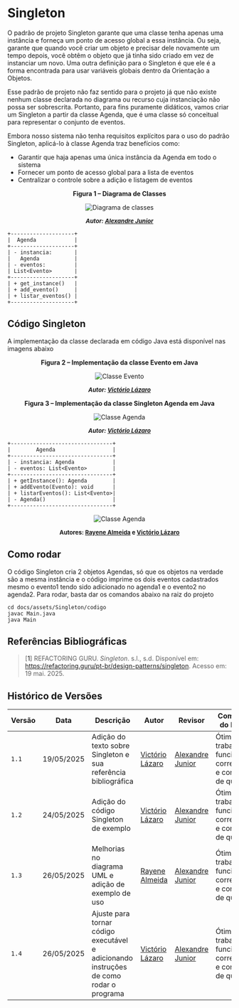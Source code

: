 # Singleton
O padrão de projeto Singleton garante que uma classe tenha apenas uma instância e forneça um ponto de acesso global a essa instância. Ou seja, garante que quando você criar um objeto e precisar dele novamente um tempo depois, você obtêm o objeto que já tinha sido criado em vez de instanciar um novo. Uma outra definição para o Singleton é que ele é a forma encontrada para usar variáveis globais dentro da Orientação a Objetos.

Esse padrão de projeto não faz sentido para o projeto já que não existe nenhum classe declarada no diagrama ou recurso cuja instanciação não possa ser sobrescrita. Portanto, para fins puramente didáticos, vamos criar um Singleton a partir da classe Agenda, que é uma classe só conceitual para representar o conjunto de eventos.

Embora nosso sistema não tenha requisitos explícitos para o uso do padrão Singleton, aplicá-lo à classe Agenda traz benefícios como:
- Garantir que haja apenas uma única instância da Agenda em todo o sistema
- Fornecer um ponto de acesso global para a lista de eventos
- Centralizar o controle sobre a adição e listagem de eventos

<center>

<a id="fig1">**Figura 1 – Diagrama de Classes**</a>

![Diagrama de classes](../../../assets/Prototype/diagrama-classes.png)
<font size="2"><p style="text-align: center"><b>_Autor: <a href="https://github.com/AlexandreLjr">Alexandre Junior</a>_</b></p></font>

</center>

```plaintext
+--------------------+
|  Agenda            |
+--------------------+
| - instancia:       |
|   Agenda           |
| - eventos:         |
| List<Evento>       |
+--------------------+
| + get_instance()   |
| + add_evento()     |
| + listar_eventos() |
+--------------------+
```


## Código Singleton

A implementação da classe declarada em código Java está disponível nas imagens abaixo

<center>

<a id="fig2">**Figura 2 – Implementação da classe Evento em Java**</a>

![Classe Evento](../../../assets/Singleton/cod1.png)

<font size="2"><p style="text-align: center"><b>_Autor: <a href="https://github.com/Victor-oss">Victório Lázaro</a>_</b></p></font>

<a id="fig3">**Figura 3 – Implementação da classe Singleton Agenda em Java**</a>

![Classe Agenda](../../../assets/Singleton/cod2.png)

<font size="2"><p style="text-align: center"><b>_Autor: <a href="https://github.com/Victor-oss">Victório Lázaro</a>_</b></p></font>

</center>

```plaintext
+--------------------------------+
|        Agenda                  |
+--------------------------------+
| - instancia: Agenda            |
| - eventos: List<Evento>        |
+--------------------------------+
| + getInstance(): Agenda        |
| + addEvento(Evento): void      |
| + listarEventos(): List<Evento>|
| - Agenda()                     |
+--------------------------------+
```

<center>

![Classe Agenda](../../../assets/Singleton/exemplojava.png)

<font size="2"><p style="text-align: center"><b>Autores: <a href="https://github.com/rayenealmeida">Rayene Almeida</a> e <a href="https://github.com/Victor-oss">Victório Lázaro</a> </b></p></font>

</center>

## Como rodar

O código Singleton cria 2 objetos Agendas, só que os objetos na verdade são a mesma instância e o código imprime os dois eventos cadastrados mesmo o evento1 tendo sido adicionado no agenda1 e o evento2 no agenda2. Para rodar, basta dar os comandos abaixo na raiz do projeto

```
cd docs/assets/Singleton/codigo
javac Main.java
java Main
```


## Referências Bibliográficas

> [<a id='ref1'>1</a>] REFACTORING GURU. _Singleton_. s.l., s.d. Disponível em: <https://refactoring.guru/pt-br/design-patterns/singleton>. Acesso em: 19 mai. 2025.

## Histórico de Versões

| Versão | Data       | Descrição                                                      | Autor                                            | Revisor | Comentário do Revisor |
| ------ | ---------- | -------------------------------------------------------------- | ------------------------------------------------ | ------- | --------------------- |
| `1.1`  | 19/05/2025 | Adição do texto sobre Singleton e sua referência bibliográfica | [Victório Lázaro](https://github.com/Victor-oss) |  [Alexandre Junior ](https://github.com/AlexandreLJr)     |       Ótimo trabalho, funcionando corretamente e conteúdo de qualidade                |
| `1.2`  | 24/05/2025 | Adição do código Singleton de exemplo  | [Victório Lázaro](https://github.com/Victor-oss)   |    [Alexandre Junior ](https://github.com/AlexandreLJr)      |         Ótimo trabalho, funcionando corretamente e conteúdo de qualidade              |
| `1.3`  | 26/05/2025 | Melhorias no diagrama UML e adição de exemplo de uso  | [Rayene Almeida](https://github.com/rayenealmeida)   |  [Alexandre Junior ](https://github.com/AlexandreLJr)    |   Ótimo trabalho, funcionando corretamente e conteúdo de qualidade   |
| `1.4`  | 26/05/2025 | Ajuste para tornar código executável e adicionando instruções de como rodar o programa  | [Victório Lázaro](https://github.com/Victor-oss)   |   [Alexandre Junior ](https://github.com/AlexandreLJr)       | Ótimo trabalho, funcionando corretamente e conteúdo de qualidade
